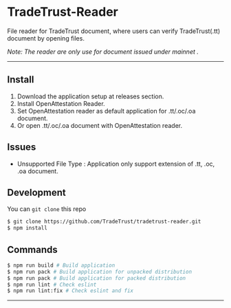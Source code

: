 # TradeTrust-Reader

File reader for TradeTrust document, where users can verify TradeTrust(.tt) document by opening files.

_Note: The reader are only use for document issued under mainnet ._

---

## Install

1. Download the application setup at releases section.
2. Install OpenAttestation Reader.
3. Set OpenAttestation reader as default application for .tt/.oc/.oa document.
4. Or open .tt/.oc/.oa document with OpenAttestation reader.

## Issues
- Unsupported File Type : Application only support extension of .tt, .oc, .oa document.

## Development
You can `git clone` this repo
```sh
$ git clone https://github.com/TradeTrust/tradetrust-reader.git
$ npm install
```

## Commands
```sh
$ npm run build # Build application
$ npm run pack # Build application for unpacked distribution
$ npm run pack # Build application for packed distribution
$ npm run lint # Check eslint
$ npm run lint:fix # Check eslint and fix
```
---
